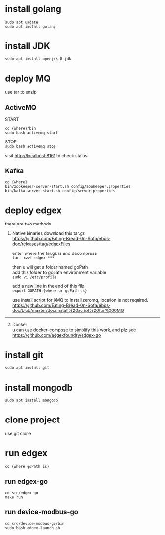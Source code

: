# install golang
```
sudo apt update
sudo apt install golang
```
# install JDK
```
sudo apt install openjdk-8-jdk
```

# deploy MQ
use tar to unzip
## ActiveMQ
START  
```
cd {where}/bin  
sudo bash activemq start
```  
STOP  
`sudo bash activemq stop`

visit <http://localhost:8161> to check status
## Kafka
```
cd {where}  
bin/zookeeper-server-start.sh config/zookeeper.properties  
bin/kafka-server-start.sh config/server.properties
```  

# deploy edgex
there are two methods  
1. Native binaries
    download this tar.gz  
    <https://github.com/Eating-Bread-On-Sofa/ebos-doc/releases/tag/edgexFiles>

    enter where the tar.gz is and decompress   
    `tar -xzvf edgex-***`  

    then u will get a folder named goPath  
    add this folder to gopath environment variable  
    `sudo vi /etc/profile`  

    add a new line in the end of this file  
    `export GOPATH:{where ur goPath is}`  

    use install script for 0MQ to install zeromq, location is not required.  
    <https://github.com/Eating-Bread-On-Sofa/ebos-doc/blob/master/doc/install%20script%20for%200MQ>
---------------------
2. Docker  
u can use docker-compose to simplify this work, and plz see <https://github.com/edgexfoundry/edgex-go>

# install git
`sudo apt install git`

# install mongodb
`sudo apt install mongodb`

# clone project
use git clone

# run edgex
```
cd {where goPath is}
```
## run edgex-go
```
cd src/edgex-go
make run
```
## run device-modbus-go
```
cd src/device-modbus-go/bin
sudo bash edgex-launch.sh
```
